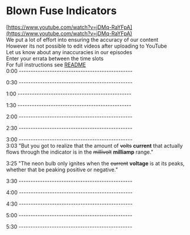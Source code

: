 # Blown Fuse Indicators

[https://www.youtube.com/watch?v=jDMq-RaYFpA](https://www.youtube.com/watch?v=jDMq-RaYFpA)  
We put a lot of effort into ensuring the accuracy of our content  
However its not possible to edit videos after uploading to YouTube  
Let us know about any inaccuracies in our episodes  
Enter your errata between the time slots  
For full instructions see [README](../../..#readme)  
0:00 ------------------------------------------------  




0:30 ------------------------------------------------  




1:00 ------------------------------------------------  




1:30 ------------------------------------------------  




2:00 ------------------------------------------------  




2:30 ------------------------------------------------  




3:00 ------------------------------------------------  
3:03 "But you got to realize that the amount of ~~volts~~ **current** that actually flows through the indicator is in the ~~millivolt~~ **milliamp** range."

3:25 "The neon bulb only ignites when the ~~current~~ **voltage** is at its peaks, whether that be peaking positive or negative."



3:30 ------------------------------------------------  




4:00 ------------------------------------------------  




4:30 ------------------------------------------------  




5:00 ------------------------------------------------  




5:30 ------------------------------------------------  




